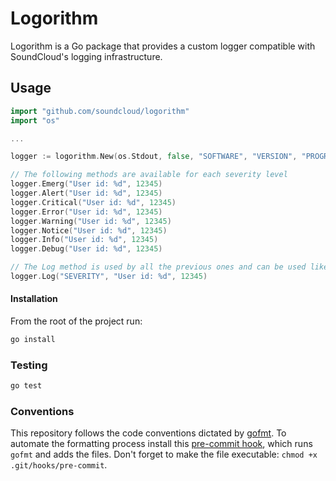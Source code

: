 # Logorithm

Logorithm is a Go package that provides a custom logger compatible with SoundCloud's
logging infrastructure.

## Usage

```go
import "github.com/soundcloud/logorithm"
import "os"

...

logger := logorithm.New(os.Stdout, false, "SOFTWARE", "VERSION", "PROGRAM", os.Getpid())

// The following methods are available for each severity level
logger.Emerg("User id: %d", 12345)
logger.Alert("User id: %d", 12345)
logger.Critical("User id: %d", 12345)
logger.Error("User id: %d", 12345)
logger.Warning("User id: %d", 12345)
logger.Notice("User id: %d", 12345)
logger.Info("User id: %d", 12345)
logger.Debug("User id: %d", 12345)

// The Log method is used by all the previous ones and can be used like this
logger.Log("SEVERITY", "User id: %d", 12345)
```

#### Installation

From the root of the project run:

```sh
go install
```

### Testing

```sh
go test
```

### Conventions

This repository follows the code conventions dictated by [gofmt](http://golang.org/cmd/gofmt/). To automate the formatting process install this [pre-commit hook](https://gist.github.com/e689d5de0982543cce8c), which runs `gofmt` and adds the files. Don't forget to make the file executable: `chmod +x .git/hooks/pre-commit`.
